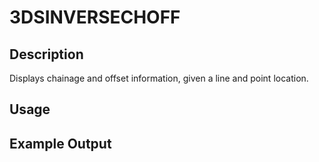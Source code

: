 # 3DSINVERSECHOFF

## Description

Displays chainage and offset information, given a line and point location.

## Usage

## Example Output
```
```
